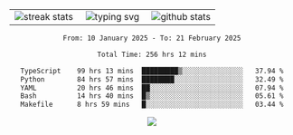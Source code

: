 <div align="center">
  <table style="border: none;" border="0" cellspacing="0" cellpadding="0">
    <tr>
      <td align="center" width="33%">
        <img src="https://github-readme-streak-stats.herokuapp.com/?user=kurtismassey&theme=tokyonight&hide_border=true" alt="streak stats" />
      </td>
      <td align="center" width="33%">
        <img src="https://readme-typing-svg.herokuapp.com/?font=Fira+Code&weight=600&size=15&duration=4000&pause=1000&color=00FF00&center=true&vCenter=true&random=false&width=150&lines=Hey%2C+I%27m+Kurtis!" alt="typing svg" />
      </td>
      <td align="center" width="33%">
        <img src="https://github-readme-stats.vercel.app/api?username=kurtismassey&show_icons=true&theme=tokyonight&hide_title=true" alt="github stats" />
      </td>
    </tr>
  </table>
</div>
<div align="center">

<!--START_SECTION:waka-->

```txt
From: 10 January 2025 - To: 21 February 2025

Total Time: 256 hrs 12 mins

TypeScript    99 hrs 13 mins  █████████▒░░░░░░░░░░░░░░░   37.94 %
Python        84 hrs 57 mins  ████████░░░░░░░░░░░░░░░░░   32.49 %
YAML          20 hrs 46 mins  ██░░░░░░░░░░░░░░░░░░░░░░░   07.94 %
Bash          14 hrs 40 mins  █▒░░░░░░░░░░░░░░░░░░░░░░░   05.61 %
Makefile      8 hrs 59 mins   █░░░░░░░░░░░░░░░░░░░░░░░░   03.44 %
```

<!--END_SECTION:waka-->

  <img src="https://github-readme-activity-graph.vercel.app/graph?username=kurtismassey&theme=tokyo-night&hide_border=true&custom_title=Contribution%20Graph" />

</div>